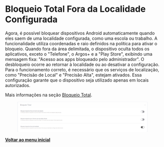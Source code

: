 # Bloqueio Total Fora da Localidade Configurada

Agora, é possível bloquear dispositivos Android automaticamente quando eles saem de uma localidade configurada, como uma escola ou trabalho. A funcionalidade utiliza coordenadas e raio definidos na política para ativar o bloqueio. Quando fora da área delimitada, o dispositivo oculta todos os aplicativos, exceto o "Telefone", o Argos+ e a "Play Store", exibindo uma mensagem fixa: "Acesso aos apps bloqueado pelo administrador". O desbloqueio ocorre ao retornar à localidade ou ao desativar a configuração. Para o funcionamento correto, é necessário que os serviços de localização, como "Precisão de Local" e "Precisão Alta", estejam ativados. Essa configuração garante que o dispositivo seja utilizado apenas em locais autorizados.

Mais informações na seção [Bloqueio Total](../../portal/configuracoes/gerenciar-politicas/editar-politica-android/configuracoes-gerais/bloqueio-total.md).

<figure><img src="../../../.gitbook/assets/image (316).png" alt=""><figcaption></figcaption></figure>

[**Voltar ao menu inicial**](../release-notes-less-than-nomeproduto-greater-than-v-16.0.0.md)

